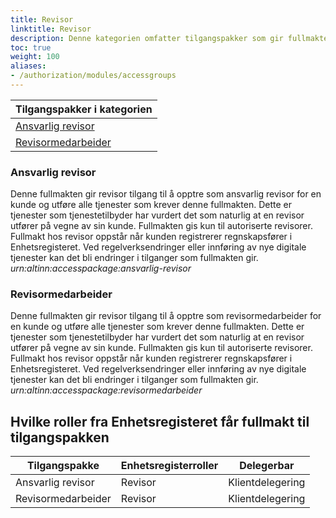 ```yaml
---
title: Revisor
linktitle: Revisor
description: Denne kategorien omfatter tilgangspakker som gir fullmakter til tjenester og ressurser som er aktuelle for revisor å benytte på vegne av kunder. Ved regelverksendringer eller innføring av nye digitale tjenester kan det bli endringer i tilganger som fullmaktene gir.
toc: true
weight: 100
aliases:
- /authorization/modules/accessgroups
---
```


|**Tilgangspakker i kategorien**|
|---|
|[Ansvarlig revisor](https://docs.altinn.studio/nb/authorization/what-do-you-get/accessgroups/accessgroups/revisor/#ansvarlig-revisor)|
|[Revisormedarbeider](https://docs.altinn.studio/nb/authorization/what-do-you-get/accessgroups/accessgroups/revisor/#revisormedarbeider)|


### Ansvarlig revisor
Denne fullmakten gir revisor tilgang til å opptre som ansvarlig revisor for en kunde og utføre alle tjenester som krever denne fullmakten. Dette er tjenester som tjenestetilbyder har vurdert det som naturlig at en revisor utfører på vegne av sin kunde. Fullmakten gis kun til autoriserte revisorer. Fullmakt hos revisor oppstår når kunden registrerer regnskapsfører i Enhetsregisteret. Ved regelverksendringer eller innføring av nye digitale tjenester kan det bli endringer i tilganger som fullmakten gir.  
*urn:altinn:accesspackage:ansvarlig-revisor*

### Revisormedarbeider
Denne fullmakten gir revisor tilgang til å opptre som revisormedarbeider for en kunde og utføre alle tjenester som krever denne fullmakten. Dette er tjenester som tjenestetilbyder har vurdert det som naturlig at en revisor utfører på vegne av sin kunde. Fullmakten gis kun til autoriserte revisorer. Fullmakt hos revisor oppstår når kunden registrerer regnskapsfører i Enhetsregisteret. Ved regelverksendringer eller innføring av nye digitale tjenester kan det bli endringer i tilganger som fullmakten gir.  
*urn:altinn:accesspackage:revisormedarbeider*   

## Hvilke roller fra Enhetsregisteret får fullmakt til tilgangspakken
|**Tilgangspakke**|**Enhetsregisterroller**|**Delegerbar**|
|---|---|---|
|Ansvarlig revisor|Revisor|Klientdelegering|
|Revisormedarbeider|Revisor|Klientdelegering|

